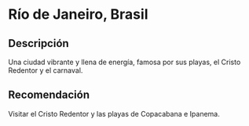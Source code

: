 # Río de Janeiro, Brasil

## Descripción
Una ciudad vibrante y llena de energía, famosa por sus playas, el Cristo Redentor y el carnaval.

## Recomendación
Visitar el Cristo Redentor y las playas de Copacabana e Ipanema.